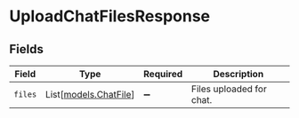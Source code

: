 # UploadChatFilesResponse


## Fields

| Field                                          | Type                                           | Required                                       | Description                                    |
| ---------------------------------------------- | ---------------------------------------------- | ---------------------------------------------- | ---------------------------------------------- |
| `files`                                        | List[[models.ChatFile](../models/chatfile.md)] | :heavy_minus_sign:                             | Files uploaded for chat.                       |